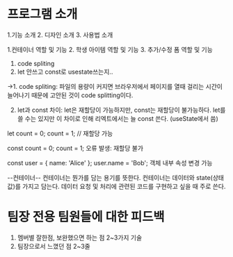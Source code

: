 # 프로그램 소개

1.기능 소개 2. 디자인 소개 3. 사용법 소개

1.컨테이너 역할 및 기능 2. 학생 아이템 역할 및 기능 3. 추가/수정 폼 역할 및 기능

1. code spliting
2. let 안쓰고 const로 usestate쓰는지..

->1. code spliting:
파일의 용량이 커지면 브라우저에서 페이지를 열때 걸리는 시간이 늘어나기 때문에 고안된 것이 code splitting이다.

2. let과 const 차이:
   let은 재할당이 가능하지만, const는 재할당이 불가능하다.
   let를 쓸 수는 있지만 이 차이로 인해 리엑트에서는 늘 const 쓴다. (useState에서 씀)

let count = 0;
count = 1; // 재할당 가능

const count = 0;
count = 1; 오류 발생: 재할당 불가

const user = { name: 'Alice' };
user.name = 'Bob'; 객체 내부 속성 변경 가능

--컨테이너--
컨테이너는 뭔가를 담는 용기를 뜻한다. 컨테이너는 데이터와 state(상태값)를 가지고 담는다.
데이터 요청 및 처리에 관련된 코드를 구현하고 싶을 때 주로 쓴다.

# 팀장 전용 팀원들에 대한 피드백

1. 멤버별 잘한점, 보완했으면 하는 점 2~3가지 기술
2. 팀장으로서 느꼈던 점 2~3줄
